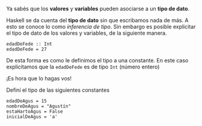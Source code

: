 Ya sabés que los **valores** y **variables** pueden asociarse a un **tipo de dato**.

Haskell se da cuenta del **tipo de dato** sin que escribamos nada de más. A esto se conoce lo como _inferencia de tipo_. 
Sin embargo es posible explicitar el tipo de dato de los valores y variables, de la siguiente manera.

```
edadDeFede :: Int
edadDeFede = 27
```

De esta forma es como le definimos el tipo a una constante. En este caso explicitamos que la `edadDeFede` es de tipo `Int` (número entero)

¡Es hora que lo hagas vos!

Definí el tipo de las siguientes constantes

```
edadDeAgus = 15
nombreDeAgus = "Agustín"
estaHartoAgus = False
inicialDeAgus = 'a'
```